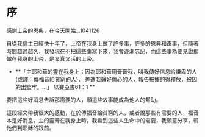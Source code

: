 # 序

感謝上帝的恩典，在今天開始...1041126


自從我信主已經快十年了，上帝在我身上做了許多事，許多的恩典和奇事，但隨著時間越過越久，我發現在不把這些事寫下來，我會逐漸忘記，而這些事為要見證那做在我身的上帝，是又真又活的上帝。

* **「主耶和華的靈在我身上；因為耶和華用膏膏我，叫我傳好信息給謙卑的人(或譯：傳福音給貧窮的人)， 差遣我醫好傷心的人，報告被擄的得釋放，被囚的出監牢。...」 以賽亞書61：1
**

要把這些好消息告訴那需要的人，願這些故事能成為他人的幫助。

這段經文帶我很大的感動，在於傳福音給貧窮的人，或者說那些有需要的人，福音本是好消息，主的靈膏在我身上時，我看到這些人生命中的需要，我願意分享，帶他們到耶穌的跟前。
